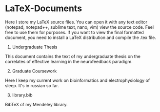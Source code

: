 # LaTeX-Documents

Here I store my LaTeX source files. You can open it with any text editor (notepad, notepad++, sublime text, nano, vim) view the source code. Feel free to use them for purposes. If you want to view the final formatted document, you need to install a LaTeX distribution and compile the .tex file. 

1. Undergraduate Thesis

This document contains the text of my undergraduate thesis on the correlates of effective learning in the neurofeedback paradigm. 

2. Graduate Coursework

Here I keep my current work on bioinformatics and electrophysiology of sleep. It's in russian so far. 

3. library.bib

BibTeX of my Mendeley library.
